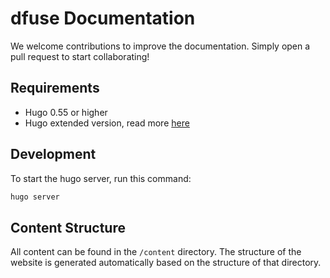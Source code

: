# dfuse Documentation

We welcome contributions to improve the documentation. Simply open a pull request to start collaborating!

## Requirements

- Hugo 0.55 or higher
- Hugo extended version, read more [here](https://gohugo.io/news/0.48-relnotes/)

## Development

To start the hugo server, run this command:

```sh
hugo server
```

## Content Structure

All content can be found in the `/content` directory. The structure of the website is generated automatically based on the structure of that directory.